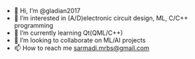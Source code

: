 - 👋 Hi, I’m @gladian2017
- 👀 I’m interested in (A/D)electronic circuit design, ML, C/C++ programming
- 🌱 I’m currently learning Qt(QML/C++)
- 💞️ I’m looking to collaborate on ML/AI projects
- 📫 How to reach me sarmadi.mrbs@gmail.com

<!---
gladian2017/gladian2017 is a ✨ special ✨ repository because its `README.md` (this file) appears on your GitHub profile.
You can click the Preview link to take a look at your changes.
--->
